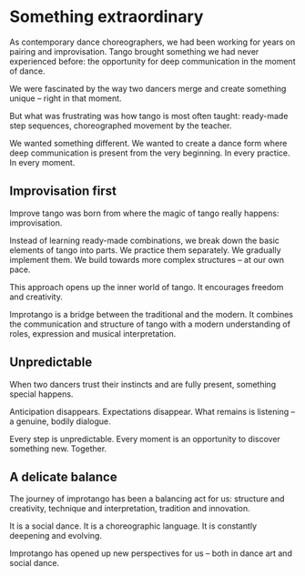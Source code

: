 # Something extraordinary

As contemporary dance choreographers, we had been working for years on pairing and improvisation. Tango brought something we had never experienced before: the opportunity for deep communication in the moment of dance.

We were fascinated by the way two dancers merge and create something unique – right in that moment.

But what was frustrating was how tango is most often taught: ready-made step sequences, choreographed movement by the teacher.

We wanted something different. We wanted to create a dance form where deep communication is present from the very beginning. In every practice. In every moment.

## Improvisation first

Improve tango was born from where the magic of tango really happens: improvisation.

Instead of learning ready-made combinations, we break down the basic elements of tango into parts. We practice them separately. We gradually implement them. We build towards more complex structures – at our own pace.

This approach opens up the inner world of tango. It encourages freedom and creativity.

Improtango is a bridge between the traditional and the modern. It combines the communication and structure of tango with a modern understanding of roles, expression and musical interpretation.

## Unpredictable

When two dancers trust their instincts and are fully present, something special happens.

Anticipation disappears. Expectations disappear. What remains is listening – a genuine, bodily dialogue.

Every step is unpredictable. Every moment is an opportunity to discover something new. Together.

## A delicate balance

The journey of improtango has been a balancing act for us: structure and creativity, technique and interpretation, tradition and innovation.

It is a social dance. It is a choreographic language. It is constantly deepening and evolving.

Improtango has opened up new perspectives for us – both in dance art and social dance.
